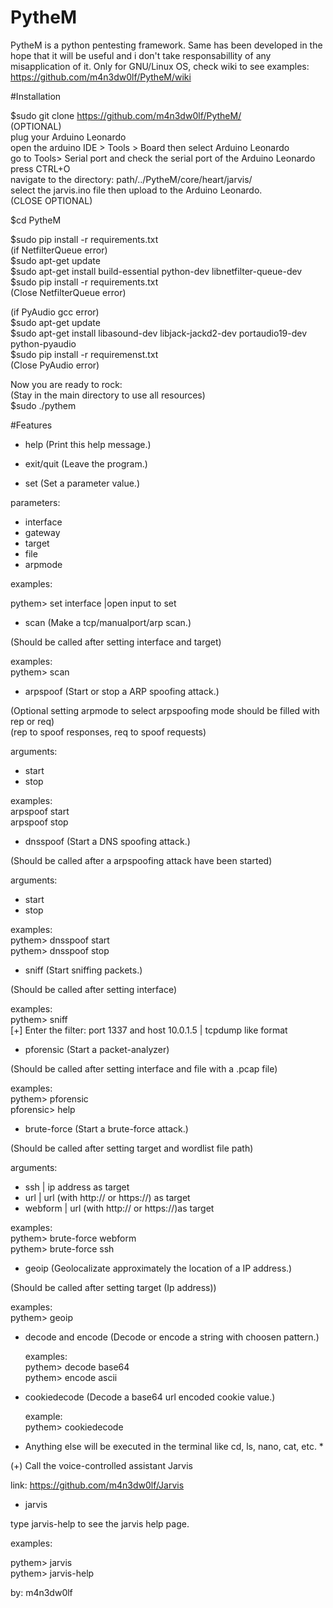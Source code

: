 # PytheM

PytheM is a python pentesting framework. Same has been developed in the hope that it will be useful and i don't take responsabillity of any misapplication of it. Only for GNU/Linux OS, check wiki to see examples:<br/> https://github.com/m4n3dw0lf/PytheM/wiki<br/> 

#Installation

$sudo git clone https://github.com/m4n3dw0lf/PytheM/ <br />
(OPTIONAL)<br />
plug your Arduino Leonardo <br />
open the arduino IDE > Tools > Board then select Arduino Leonardo <br />
go to Tools> Serial port and check the serial port of the Arduino Leonardo <br />
press CTRL+O <br />
navigate to the directory: path/../PytheM/core/heart/jarvis/ <br />
select the jarvis.ino file then upload to the Arduino Leonardo. <br />
(CLOSE OPTIONAL) <br />

$cd PytheM<br/>

$sudo pip install -r requirements.txt <br />
(if NetfilterQueue error)<br />
$sudo apt-get update<br />
$sudo apt-get install build-essential python-dev libnetfilter-queue-dev<br />
$sudo pip install -r requirements.txt <br />
(Close NetfilterQueue error) <br />

(if PyAudio gcc error)<br />
$sudo apt-get update<br />
$sudo apt-get install libasound-dev libjack-jackd2-dev portaudio19-dev python-pyaudio<br />
$sudo pip install -r requiremenst.txt <br />
(Close PyAudio error) <br />

Now you are ready to rock:<br /> 
(Stay in the main directory to use all resources)<br />
$sudo ./pythem <br/>

#Features

- help		        (Print this help message.)<br />


- exit/quit		(Leave the program.)<br />


- set			(Set a parameter value.)<br />

 parameters:<br />

 - interface
 - gateway
 - target
 - file
 - arpmode

  examples: <br />

   pythem> set interface         |open input to set<br />


- scan			(Make a tcp/manualport/arp scan.)<br />

 (Should be called after setting interface and target)<br />

  examples:<br />
   pythem> scan<br />


- arpspoof		(Start or stop a ARP spoofing attack.)<br />

 (Optional setting arpmode to select arpspoofing mode should be filled with rep or req)<br />
 (rep to spoof responses, req to spoof requests) <br />

 arguments:<br />

 - start
 - stop

  examples:<br />
   arpspoof start <br />
   arpspoof stop <br />


- dnsspoof		(Start a DNS spoofing attack.)<br />

 (Should be called after a arpspoofing attack have been started)<br />

 arguments:<br />

 - start
 - stop

  examples:<br />
   pythem> dnsspoof start<br />
   pythem> dnsspoof stop<br />


- sniff			(Start sniffing packets.)<br />

 (Should be called after setting interface)<br />

  examples:<br />
   pythem> sniff<br />
   [+] Enter the filter: port 1337 and host 10.0.1.5  | tcpdump like format<br />


- pforensic		(Start a packet-analyzer)<br />

 (Should be called after setting interface and file with a .pcap file)

  examples:<br />
   pythem> pforensic<br />
   pforensic> help<br />


- brute-force		(Start a brute-force attack.)<br />

 (Should be called after setting target and wordlist file path)<br />

 arguments:<br />

 - ssh		   | ip address as target<br />
 - url		   | url (with http:// or https://) as target<br />
 - webform	| url (with http:// or https://)as target<br />

  examples:<br />
   pythem> brute-force webform<br />
   pythem> brute-force ssh<br />


- geoip			(Geolocalizate approximately the location of a IP address.)<br />

 (Should be called after setting target (Ip address))<br />

  examples:<br />
   pythem> geoip<br />


- decode and encode	(Decode or encode a string with choosen pattern.)<br />

  examples:<br />
   pythem> decode base64<br />
   pythem> encode ascii<br />


- cookiedecode		(Decode a base64 url encoded cookie value.)<br />

  example:<br />
   pythem> cookiedecode<br />


* Anything else will be executed in the terminal like cd, ls, nano, cat, etc. *<br />

(+) Call the voice-controlled assistant Jarvis<br />

link: https://github.com/m4n3dw0lf/Jarvis<br />

- jarvis <br />

type jarvis-help to see the jarvis help page.<br />

  examples:<br />

   pythem> jarvis<br />
   pythem> jarvis-help<br />


by: m4n3dw0lf<br />

